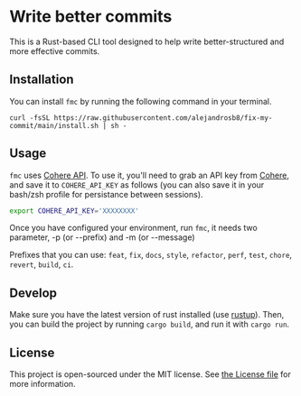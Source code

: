 # Write better commits

This is a Rust-based CLI tool designed to help write better-structured and more effective commits.

## Installation

You can install `fmc` by running the following command in your terminal.

```
curl -fsSL https://raw.githubusercontent.com/alejandrosb8/fix-my-commit/main/install.sh | sh -
```

## Usage

`fmc` uses [Cohere API](https://cohere.ai/). To use it, you'll need to grab an API key from [Cohere](https://cohere.ai/), and save it to `COHERE_API_KEY` as follows (you can also save it in your bash/zsh profile for persistance between sessions).

```bash
export COHERE_API_KEY='XXXXXXXX'
```

Once you have configured your environment, run `fmc`, it needs two parameter, -p (or --prefix) and -m (or --message)

Prefixes that you can use: `feat`, `fix`, `docs`, `style`, `refactor`, `perf`, `test`, `chore`, `revert`, `build`, `ci`.

## Develop

Make sure you have the latest version of rust installed (use [rustup](https://rustup.rs/)). Then, you can build the project by running `cargo build`, and run it with `cargo run`.

## License

This project is open-sourced under the MIT license. See [the License file](LICENSE) for more information.

